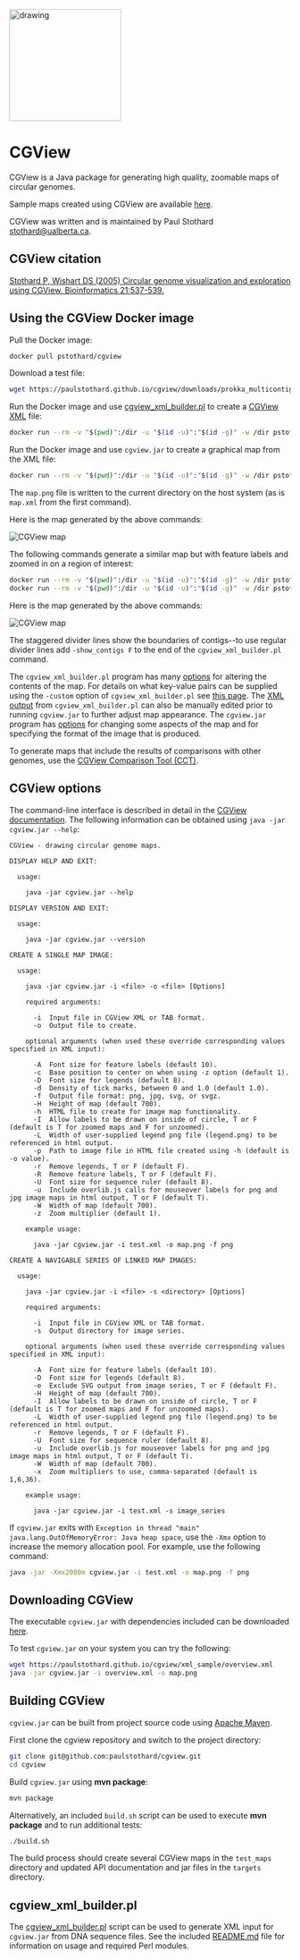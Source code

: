 <img src="sample1.png" alt="drawing" width="200"/>

# CGView
CGView is a Java package for generating high quality, zoomable maps of circular genomes.

Sample maps created using CGView are available [here](https://paulstothard.github.io/cgview/gallery.html).

CGView was written and is maintained by Paul Stothard <stothard@ualberta.ca>.

## CGView citation

[Stothard P, Wishart DS (2005) Circular genome visualization and exploration using CGView. Bioinformatics 21:537-539.](https://pubmed.ncbi.nlm.nih.gov/15479716/)

## Using the CGView Docker image

Pull the Docker image:

```bash
docker pull pstothard/cgview
```

Download a test file:

```bash
wget https://paulstothard.github.io/cgview/downloads/prokka_multicontig.gbk
```

Run the Docker image and use [cgview\_xml\_builder.pl](scripts/cgview_xml_builder/README.md) to create a [CGView XML](https://paulstothard.github.io/cgview/xml_overview.html) file:

```bash
docker run --rm -v "$(pwd)":/dir -u "$(id -u)":"$(id -g)" -w /dir pstothard/cgview perl /usr/bin/cgview_xml_builder.pl -sequence prokka_multicontig.gbk -gc_content T -gc_skew T -size large-v2 -tick_density 0.05 -draw_divider_rings T -custom showBorder=false title="Example map" titleFontSize="200" -output map.xml
```

Run the Docker image and use `cgview.jar` to create a graphical map from the XML file:

```bash
docker run --rm -v "$(pwd)":/dir -u "$(id -u)":"$(id -g)" -w /dir pstothard/cgview java -jar /usr/bin/cgview.jar -i map.xml -o map.png
```

The `map.png` file is written to the current directory on the host system (as is `map.xml` from the first command).

Here is the map generated by the above commands:

![CGView map](prokka_map.png)

The following commands generate a similar map but with feature labels and zoomed in on a region of interest:

```bash
docker run --rm -v "$(pwd)":/dir -u "$(id -u)":"$(id -g)" -w /dir pstothard/cgview perl /usr/bin/cgview_xml_builder.pl -sequence prokka_multicontig.gbk -gc_content T -gc_skew T -size large-v2 -tick_density 0.05 -draw_divider_rings T -custom showBorder=false title="Example map" titleFontSize=200 labelFontSize=60 -feature_labels T -output map_labels.xml
docker run --rm -v "$(pwd)":/dir -u "$(id -u)":"$(id -g)" -w /dir pstothard/cgview java -jar /usr/bin/cgview.jar -i map_labels.xml -f png -o map_zoomed.png -z 10 -c 6600000
```

Here is the map generated by the above commands:

![CGView map](prokka_map_labels_zoom.png)

The staggered divider lines show the boundaries of contigs--to use regular divider lines add `-show_contigs F` to the end of the `cgview_xml_builder.pl` command.

The `cgview_xml_builder.pl` program has many [options](scripts/cgview_xml_builder/README.md) for altering the contents of the map. For details on what key-value pairs can be supplied using the `-custom` option of `cgview_xml_builder.pl` see [this page](https://paulstothard.github.io/cgview_comparison_tool/customization_keys.html). The [XML output](https://paulstothard.github.io/cgview/xml_overview.html) from `cgview_xml_builder.pl` can also be manually edited prior to running `cgview.jar` to further adjust map appearance. The `cgview.jar` program has [options](#cgview-options) for changing some aspects of the map and for specifying the format of the image that is produced.

To generate maps that include the results of comparisons with other genomes, use the [CGView Comparison Tool (CCT)](https://github.com/paulstothard/cgview_comparison_tool).

## CGView options

The command-line interface is described in detail in the [CGView documentation](https://paulstothard.github.io/cgview/application.html). The following information can be obtained using `java -jar cgview.jar --help`: 

```
CGView - drawing circular genome maps.

DISPLAY HELP AND EXIT:

  usage:

    java -jar cgview.jar --help

DISPLAY VERSION AND EXIT:

  usage:

    java -jar cgview.jar --version

CREATE A SINGLE MAP IMAGE:

  usage:

    java -jar cgview.jar -i <file> -o <file> [Options]

    required arguments:

      -i  Input file in CGView XML or TAB format.
      -o  Output file to create.

    optional arguments (when used these override corresponding values specified in XML input):

      -A  Font size for feature labels (default 10).
      -c  Base position to center on when using -z option (default 1).
      -D  Font size for legends (default 8).
      -d  Density of tick marks, between 0 and 1.0 (default 1.0).
      -f  Output file format: png, jpg, svg, or svgz.
      -H  Height of map (default 700).
      -h  HTML file to create for image map functionality.
      -I  Allow labels to be drawn on inside of circle, T or F (default is T for zoomed maps and F for unzoomed).
      -L  Width of user-supplied legend png file (legend.png) to be referenced in html output.
      -p  Path to image file in HTML file created using -h (default is -o value).
      -r  Remove legends, T or F (default F).
      -R  Remove feature labels, T or F (default F).
      -U  Font size for sequence ruler (default 8).
      -u  Include overlib.js calls for mouseover labels for png and jpg image maps in html output, T or F (default T).
      -W  Width of map (default 700).
      -z  Zoom multiplier (default 1).

    example usage:

      java -jar cgview.jar -i test.xml -o map.png -f png

CREATE A NAVIGABLE SERIES OF LINKED MAP IMAGES:

  usage:

    java -jar cgview.jar -i <file> -s <directory> [Options]

    required arguments:

      -i  Input file in CGView XML or TAB format.
      -s  Output directory for image series.

    optional arguments (when used these override corresponding values specified in XML input):

      -A  Font size for feature labels (default 10).
      -D  Font size for legends (default 8).
      -e  Exclude SVG output from image series, T or F (default F).
      -H  Height of map (default 700).
      -I  Allow labels to be drawn on inside of circle, T or F (default is T for zoomed maps and F for unzoomed maps).
      -L  Width of user-supplied legend png file (legend.png) to be referenced in html output.
      -r  Remove legends, T or F (default F).
      -U  Font size for sequence ruler (default 8).
      -u  Include overlib.js for mouseover labels for png and jpg image maps in html output, T or F (default T).
      -W  Width of map (default 700).
      -x  Zoom multipliers to use, comma-separated (default is 1,6,36).

    example usage:

      java -jar cgview.jar -i test.xml -s image_series
```

If `cgview.jar` exits with `Exception in thread "main" java.lang.OutOfMemoryError: Java heap space`, use the `-Xmx` option to increase the memory allocation pool. For example, use the following command:

```bash
java -jar -Xmx2000m cgview.jar -i test.xml -o map.png -f png
```

## Downloading CGView

The executable `cgview.jar` with dependencies included can be downloaded [here](https://github.com/paulstothard/cgview/releases/).

To test `cgview.jar` on your system you can try the following:

```bash
wget https://paulstothard.github.io/cgview/xml_sample/overview.xml
java -jar cgview.jar -i overview.xml -o map.png
```

## Building CGView

`cgview.jar` can be built from project source code using [Apache Maven](https://maven.apache.org).

First clone the cgview repository and switch to the project directory:

```bash
git clone git@github.com:paulstothard/cgview.git
cd cgview
```

Build `cgview.jar` using **mvn package**:

```bash
mvn package
```

Alternatively, an included `build.sh` script can be used to execute **mvn package** and to run additional tests:

```bash
./build.sh
```

The build process should create several CGView maps in the `test_maps` directory and updated API documentation and jar files in the `targets` directory.

## cgview\_xml\_builder.pl

The [cgview\_xml\_builder.pl](scripts/cgview_xml_builder/README.md) script can be used to generate XML input for `cgview.jar` from DNA sequence files. See the included [README.md](scripts/cgview_xml_builder/README.md) file for information on usage and required Perl modules.